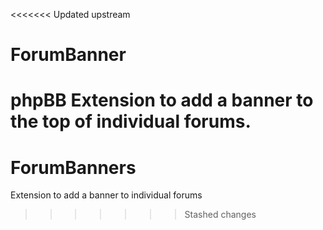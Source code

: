 <<<<<<< Updated upstream
# ForumBanner
phpBB Extension to add a banner to the top of individual forums.
=======
# ForumBanners
Extension to add a banner to individual forums
>>>>>>> Stashed changes
